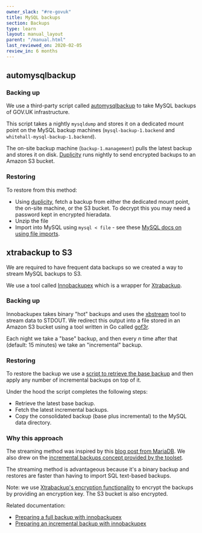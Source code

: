 ```yaml
---
owner_slack: "#re-govuk"
title: MySQL backups
section: Backups
type: learn
layout: manual_layout
parent: "/manual.html"
last_reviewed_on: 2020-02-05
review_in: 6 months
---
```


## automysqlbackup

### Backing up

We use a third-party script called [automysqlbackup](https://github.com/alphagov/govuk-puppet/blob/master/modules/govuk_mysql/templates/automysqlbackup) to take MySQL backups of GOV.UK infrastructure.

This script takes a nightly `mysqldump` and stores it on a dedicated mount point on the MySQL backup machines (`mysql-backup-1.backend` and `whitehall-mysql-backup-1.backend`).

The on-site backup machine (`backup-1.management`) pulls the latest backup and stores it on disk. [Duplicity](http://duplicity.nongnu.org/) runs nightly to send encrypted backups to an Amazon S3 bucket.

### Restoring

To restore from this method:

 - Using [duplicity](restore-from-offsite-backups.html), fetch a backup from either the dedicated mount point, the on-site machine, or the S3 bucket. To decrypt this you may need a password kept in encrypted hieradata.
 - Unzip the file
 - Import into MySQL using `mysql < file` - see these [MySQL docs on using file imports](https://dev.mysql.com/doc/refman/8.0/en/mysql-batch-commands.html).

## xtrabackup to S3

We are required to have frequent data backups so we created a way to stream MySQL backups to S3.

We use a tool called [Innobackupex](https://www.percona.com/doc/percona-xtrabackup/2.2/innobackupex/incremental_backups_innobackupex.html) which is a wrapper for [Xtrabackup](https://www.percona.com/doc/percona-xtrabackup/2.3/index.html).

### Backing up

Innobackupex takes binary "hot" backups and uses the [xbstream](https://www.percona.com/doc/percona-xtrabackup/2.3/xbstream/xbstream.html) tool to stream data to STDOUT. We redirect this output into a file stored in an Amazon S3 bucket using a tool written in Go called [gof3r](https://github.com/rlmcpherson/s3gof3r).

Each night we take a "base" backup, and then every _n_ time after that (default: 15 minutes) we take an "incremental" backup.

### Restoring

To restore the backup we use a [script to retrieve the base backup](https://github.com/alphagov/govuk-puppet/blob/master/modules/govuk_mysql/templates/usr/local/bin/xtrabackup_s3_restore.erb) and then apply any number of incremental backups on top of it.

Under the hood the script completes the following steps:

- Retrieve the latest base backup.
- Fetch the latest incremental backups.
- Copy the consolidated backup (base plus incremental) to the MySQL data directory.

### Why this approach

The streaming method was inspired by this [blog post from MariaDB](https://mariadb.com/blog/streaming-mariadb-backups-cloud). We also drew on the [incremental backups concept provided by the toolset](https://www.percona.com/doc/percona-xtrabackup/2.2/xtrabackup_bin/incremental_backups.html).

The streaming method is advantageous because it's a binary backup and restores are faster than having to import SQL text-based backups.

Note: we use [Xtrabackup's encryption functionality](https://www.percona.com/doc/percona-xtrabackup/2.2/innobackupex/encrypted_backups_innobackupex.html) to encrypt the backups by providing an encryption key. The S3 bucket is also encrypted.

Related documentation:

- [Preparing a full backup with innobackupex](https://www.percona.com/doc/percona-xtrabackup/2.2/innobackupex/preparing_a_backup_ibk.html)
- [Preparing an incremental backup with innobackupex]( https://www.percona.com/doc/percona-xtrabackup/2.2/innobackupex/incremental_backups_innobackupex.html#preparing-an-incremental-backup-with-innobackupex)
